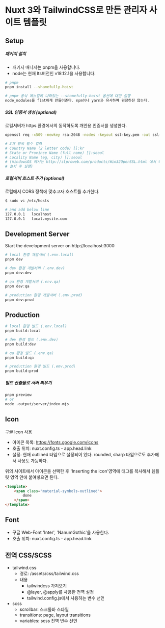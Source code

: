 # Nuxt 3와 TailwindCSS로 만든 관리자 사이트 템플릿

## Setup

##### 패키지 설치

- 패키지 매니저는 pnpm을 사용합니다.
- node는 현재 lts버전인 v18.12.1을 사용합니다.

```bash
# pnpm
pnpm install --shamefully-hoist

# pnpm 공식 메뉴얼에 나와있는 --shamefully-hoist 옵션에 대한 설명
node_modules를 flat하게 만들어준다. npm이나 yarn과 유사하며 권장하진 않는다.
```

##### SSL 인증서 생성 (optional)

로컬서버가 https 환경에서의 동작하도록 개인용 인증서를 생성한다.

```bash
openssl req -x509 -newkey rsa:2048 -nodes -keyout ssl-key.pem -out ssl-cert.pem -days 365

# 3개 항목 필수 입력
# Country Name (2 letter code) []:kr
# State or Province Name (full name) []:seoul
# Locality Name (eg, city) []:seoul
# (WindowsOS 에서는 http://slproweb.com/products/Win32OpenSSL.html 에서 바이너리
# 설치 후 실행)
```

##### 로컬서버 호스트 추가 (optional)

로컬에서 CORS 정책에 맞추고자 호스트를 추가한다.

```bash
$ sudo vi /etc/hosts

# and add below line
127.0.0.1   localhost
127.0.0.1   local.mysite.com
```

## Development Server

Start the development server on http://localhost:3000

```bash
# local 환경 개발서버 (.env.local)
pnpm dev

# dev 환경 개발서버 (.env.dev)
pnpm dev:dev

# qa 환경 개발서버 (.env.qa)
pnpm dev:qa

# production 환경 개발서버 (.env.prod)
pnpm dev:prod
```

## Production

```bash
# local 환경 빌드 (.env.local)
pnpm build:local

# dev 환경 빌드 (.env.dev)
pnpm build:dev

# qa 환경 빌드 (.env.qa)
pnpm build:qa

# production 환경 빌드 (.env.prod)
pnpm build:prod
```

##### 빌드 산출물로 서버 띄우기

```bash
pnpm preview
# or
node .output/server/index.mjs
```

## Icon

구글 Icon 사용

- 아이콘 목록: https://fonts.google.com/icons
- 호출 위치: nuxt.config.ts - app.head.link
- 설정: 현재 outlined 타입으로 설정되어 있다. rounded, sharp 타입으로도 추가해서 사용도 가능하다.<br>

위의 사이트에서 아이콘을 선택한 후 'Inserting the icon'영역에 태그를 복사해서 템플릿 영역 안에 붙여넣으면 된다.

```HTML
<template>
    <span class="material-symbols-outlined">
        done
    </span>
</template>

```

## Font

- 구글 Web-Font 'Inter', 'NanumGothic'을 사용한다.
- 호출 위치: nuxt.config.ts - app.head.link

## 전역 CSS/SCSS

- tailwind.css
  - 경로: /assets/css/tailwind.css
  - 내용
    - tailwindcss 가져오기
    - @layer, @apply를 사용한 전역 설정
    - tailwind.config.js에서 사용하는 변수 선언
- scss
  - scrollbar: 스크롤바 스타일
  - transitions: page, layout transitions
  - variables: scss 전역 변수 선언
